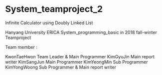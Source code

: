 # System_teamproject_2
Infinite Calculator using Doubly Linked List


Hanyang University ERICA
System_programming_basic in 2018 fall-winter Teamproject

Team member :

KwonTaeHwon Team Leader & Main Programmer
KimGyuJin Main report writer
KimSangJun Main Programmer
KimYeongMin Sub Programmer
KimYongWoong Sub Programmer & Main report writer
